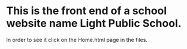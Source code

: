 # This is the front end of a school website name Light Public School.
In order to see it click on the Home.html page in the files.
